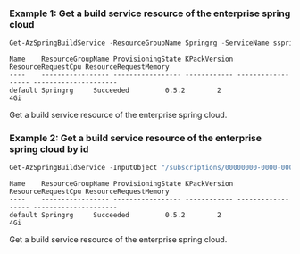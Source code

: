 ### Example 1: Get a build service resource of the enterprise spring cloud
```powershell
Get-AzSpringBuildService -ResourceGroupName Springrg -ServiceName sspring-portal01
```

```output
Name    ResourceGroupName ProvisioningState KPackVersion ResourceRequestCpu ResourceRequestMemory
----    ----------------- ----------------- ------------ ------------------ ---------------------
default Springrg     Succeeded         0.5.2        2                  4Gi
```

Get a build service resource of the enterprise spring cloud.

### Example 2: Get a build service resource of the enterprise spring cloud by id
```powershell
Get-AzSpringBuildService -InputObject "/subscriptions/00000000-0000-0000-0000-000000000000/resourceGroups/Springrg/providers/Microsoft.AppPlatform/Spring/sspring-portal01/buildServices/default"
```

```output
Name    ResourceGroupName ProvisioningState KPackVersion ResourceRequestCpu ResourceRequestMemory
----    ----------------- ----------------- ------------ ------------------ ---------------------
default Springrg     Succeeded         0.5.2        2                  4Gi
```

Get a build service resource of the enterprise spring cloud.
